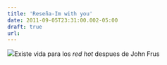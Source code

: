 ```yaml
---
title: 'Reseña-Im with you'
date: 2011-09-05T23:31:00.002-05:00
draft: true
url: 
---
```


[![](http://4.bp.blogspot.com/-1wuzvXomYpE/TmWiu-tFDkI/AAAAAAAAAHw/JDrHsM1gcD8/s400/imwithyou.jpg)](http://4.bp.blogspot.com/-1wuzvXomYpE/TmWiu-tFDkI/AAAAAAAAAHw/JDrHsM1gcD8/s1600/imwithyou.jpg)Existe vida para los _red hot_ despues de John Frus